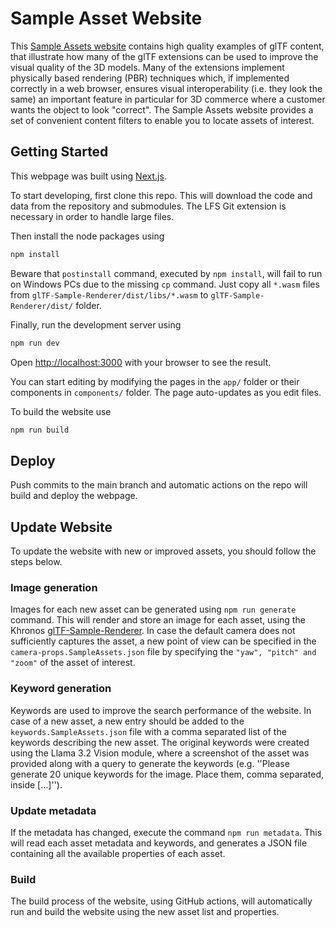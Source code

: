 # Sample Asset Website

This [Sample Assets website](https://github.com/KhronosGroup/glTF-Sample-Assets) contains high quality examples of glTF content, that illustrate how many of the glTF extensions can be used to improve the visual quality of the 3D models. Many of the extensions implement physically based rendering (PBR) techniques which, if implemented correctly in a web browser, ensures visual interoperability (i.e. they look the same) an important feature in particular for 3D commerce where a customer wants the object to look "correct". The Sample Assets website provides a set of convenient content filters to enable you to locate assets of interest. 

## Getting Started

This webpage was built using [Next.js](https://nextjs.org).

To start developing, first clone this repo. This will download the code and data from the repository and submodules. The LFS Git extension is necessary in order to handle large files.

Then install the node packages using 
```bash 
npm install
``` 

Beware that `postinstall` command, executed by `npm install`, will fail to run on Windows PCs due to the missing `cp` command. Just copy all `*.wasm` files from `glTF-Sample-Renderer/dist/libs/*.wasm` to `glTF-Sample-Renderer/dist/` folder.

Finally, run the development server using 
```bash
npm run dev
```

Open [http://localhost:3000](http://localhost:3000) with your browser to see the result.

You can start editing by modifying the pages in the `app/` folder or their components in `components/` folder. The page auto-updates as you edit files.

To build the website use
```bash
npm run build
```

## Deploy

Push commits to the main branch and automatic actions on the repo will build and deploy the webpage.

## Update Website

To update the website with new or improved assets, you should follow the steps below.

### Image generation
Images for each new asset can be generated using `npm run generate` command. This will render and store an image for each asset, using the Khronos [glTF-Sample-Renderer](https://github.com/KhronosGroup/glTF-Sample-Renderer). In case the default camera does not sufficiently captures the asset, a new point of view can be specified in the `camera-props.SampleAssets.json` file by specifying the `"yaw", "pitch" and "zoom"` of the asset of interest.

### Keyword generation
Keywords are used to improve the search performance of the website. In case of a new asset, a new entry should be added to the `keywords.SampleAssets.json` file with a comma separated list of the keywords describing the new asset. The original keywords were created using the Llama 3.2 Vision module, where a screenshot of the asset was provided along with a query to generate the keywords (e.g. ''Please generate 20 unique keywords for the image. Place them, comma separated, inside [...]''). 

### Update metadata
If the metadata has changed, execute the command `npm run metadata`. This will read each asset metadata and keywords, and generates a JSON file containing all the available properties of each asset.

### Build 
The build process of the website, using GitHub actions, will automatically run and build the website using the new asset list and properties. 



